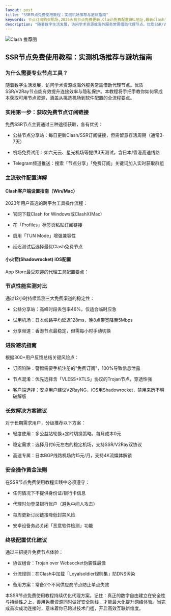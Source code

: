 ```yaml
---
layout: post
title: "SSR节点免费使用教程：实测机场推荐与避坑指南"
keywords: 节点订阅购买机场,2025火箭节点免费更新,Clash免费配置URL地址,最新clash节点,怎么把网络ip改为外国
description: "随着数字生活发展，访问学术资源或海外服务常需借助代理节点。优质SSR/V2Ray节点能有效提升连接效率与隐私保护。本教程将手把手教你如何零成本获取可用节点资源，涵盖从挑选机场到软件配置的全流程要点。"
---
```



![Clash 推荐图](https://clashjd.github.io/assets/img/最新机场推荐.png)

## SSR节点免费使用教程：实测机场推荐与避坑指南

### 为什么需要专业节点工具？

随着数字生活发展，访问学术资源或海外服务常需借助代理节点。优质SSR/V2Ray节点能有效提升连接效率与隐私保护。本教程将手把手教你如何零成本获取可用节点资源，涵盖从挑选机场到软件配置的全流程要点。

### 实用第一步：获取免费节点订阅链接

免费SSR节点主要通过三种途径获取，各有优劣：

- 公益节点分享站：每日更新Clash/SSR订阅链接，但需留意存活周期（通常3-7天）

- 机场免费试用：如六元云、星光机场等提供3天测试，含日本/香港高速线路

- Telegram频道推送：搜索「节点分享」「免费订阅」关键词加入实时获取群组

### 主流软件配置详解

#### Clash客户端设置指南（Win/Mac）

2023年用户首选的跨平台工具操作流程：

- 官网下载Clash for Windows或ClashX(Mac)

- 在「Profiles」标签页粘贴订阅链接

- 启用「TUN Mode」增强兼容性

- 延迟测试后选择最优Clash免费节点

#### 小火箭(Shadowrocket) iOS配置

App Store最受欢迎的代理工具配置要点：

### 节点性能实测对比

通过12小时持续监测三大免费渠道的稳定性：

- 公益分享站：高峰时段丢包率46%，仅适合临时应急

- 试用机场：日本线路平均延迟128ms，晚8点带宽降至5Mbps

- 分享频道：香港节点最稳定，但需每小时手动切换

### 进阶避坑指南

根据300+用户反馈总结关键风险点：

- 订阅陷阱：警惕需要手机注册的"免费订阅"，100%导致信息泄露

- 节点混淆：优先选择含「VLESS+XTLS」协议的Trojan节点，穿透性强

- 客户端选择：安卓用户建议V2RayNG，iOS用Shadowrocket，禁用来历不明破解版

### 长效解决方案建议

对于长期需求用户，分级推荐以下方案：

- 轻度使用：多公益站轮换+定时切换策略，每月成本0元

- 稳定需求：选择月付6元左右的稳定机场，支持SSR/V2Ray双协议

- 高速专属：日本BGP线路机场约15元/月，支持4K流媒体解锁

### 安全操作黄金法则

在SSR节点免费使用教程实践中必须遵守：

- 任何情况下不提供身份证/银行卡信息

- 代理时勿登录银行账户（避免中间人攻击）

- 每周更新订阅链接降低封禁风险

- 安卓设备务必关闭「恶意软件检测」功能

### 终极配置优化建议

通过三招提升免费节点体验：

- 协议组合：Trojan over Websocket伪装性最佳

- 分流规则：在Clash中加载「Loyalsoldier规则集」防DNS污染

- 备用方案：常备2个不同供应商节点防止单点失效

本SSR节点免费使用教程持续优化代理方案。记住：真正的数字自由建立在安全性与持续性之上，善用免费资源同时做好安全防线，才能最大化提升网络体验。当完成首次成功连接时，意味着你已跨过技术门槛，开启高效互联新维度。
